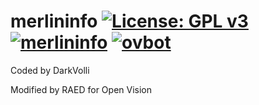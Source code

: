 merlininfo [![License: GPL v3](https://img.shields.io/badge/License-GPLv3-blue.svg)](https://www.gnu.org/licenses/gpl-3.0) [![merlininfo](https://github.com/OpenVisionE2/merlininfo/actions/workflows/merlininfo.yml/badge.svg)](https://github.com/OpenVisionE2/merlininfo/actions/workflows/merlininfo.yml) [![ovbot](https://github.com/OpenVisionE2/merlininfo/actions/workflows/ovbot.yml/badge.svg)](https://github.com/OpenVisionE2/merlininfo/actions/workflows/ovbot.yml)
==========
Coded by DarkVolli 

Modified by RAED for Open Vision
